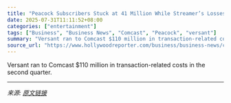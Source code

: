 ```yaml
---
title: "Peacock Subscribers Stuck at 41 Million While Streamer’s Losses Slim to $101 Million in Q2"
date: 2025-07-31T11:11:52+08:00
categories: ["entertainment"]
tags: ["Business", "Business News", "Comcast", "Peacock", "versant"]
summary: "Versant ran to Comcast $110 million in transaction-related costs in the second quarter."
source_url: "https://www.hollywoodreporter.com/business/business-news/comcast-q2-2025-earnings-peacock-subscribers-versant-news-1236334135/"
---
```


Versant ran to Comcast $110 million in transaction-related costs in the second quarter.

---

*来源: [原文链接](https://www.hollywoodreporter.com/business/business-news/comcast-q2-2025-earnings-peacock-subscribers-versant-news-1236334135/)*
